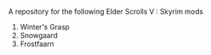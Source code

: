 
A repository for the following Elder Scrolls V : Skyrim mods

1. Winter's Grasp
2. Snowgaard
3. Frostfaarn
